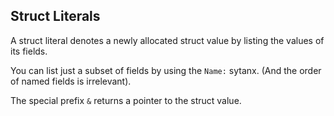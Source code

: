 ## Struct Literals

A struct literal denotes a newly allocated struct value by listing the values of its fields.

You can list just a subset of fields by using the `Name:` sytanx. (And the order of named fields is irrelevant).

The special prefix `&` returns a pointer to the struct value.

